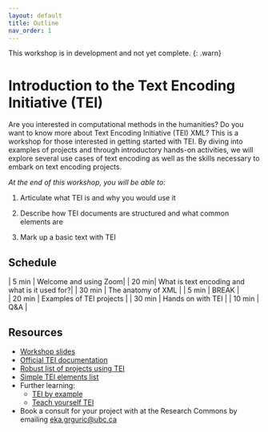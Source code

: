 ```yaml
---
layout: default
title: Outline
nav_order: 1
---
```

This workshop is in development and not yet complete.
{: .warn}
# Introduction to the Text Encoding Initiative (TEI)
Are you interested in computational methods in the humanities? Do you want to know more about Text Encoding Initiative (TEI) XML? This is a workshop for those interested in getting started with TEI. By diving into examples of projects and through introductory hands-on activities, we will explore several use cases of text encoding as well as the skills necessary to embark on text encoding projects.

*At the end of this workshop, you will be able to:*

1. Articulate what TEI is and why you would use it

2. Describe how TEI documents are structured and what common elements are

3. Mark up a basic text with TEI


## Schedule

| 5 min | Welcome and using Zoom|
| 20 min| What is text encoding and what is it used for?|
| 30 min | The anatomy of XML |
| 5 min | BREAK |   
| 20 min | Examples of TEI projects |
| 30 min | Hands on with TEI |
| 10 min | Q&A |

## Resources
* [Workshop slides](https://docs.google.com/presentation/d/1w-XK2lB2Hg89JMc2-CoLXQlssJCX9RwMx1-xZq_HrQk/edit?usp=sharing)
* [Official TEI documentation](https://tei-c.org/)
* [Robust list of projects using TEI](https://tei-c.org/activities/projects/)
* [Simple TEI elements list](https://www.wwp.northeastern.edu/outreach/seminars/miami/handouts/elementList.xhtml)
* Further learning:
    * [TEI by example](https://teibyexample.org/)
    * [Teach yourself TEI](https://tei-c.org/support/learn/teach-yourself-tei/)
* Book a consult for your project with at the Research Commons by emailing <a href="mailto:eka.grguric@ubc.ca">eka.grguric@ubc.ca</a>